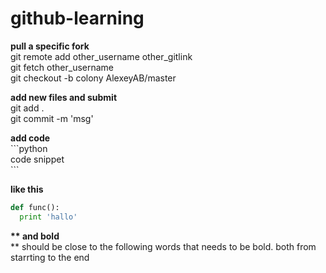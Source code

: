 # github-learning


**pull a specific fork** <br>
git remote add other_username other_gitlink <br>
git fetch other_username  <br>
git checkout -b colony AlexeyAB/master <br>



**add new files and submit**<br>
git add .  <br>
git commit -m 'msg'


**add code** <br>
\`\`\`python <br>
code snippet <br>
\`\`\`<br>

**like this** <br>
```python
def func():
  print 'hallo'
```


**\*\* and bold** <br>
\*\* should be close to the following words that needs to be bold. both from starrting to the end
